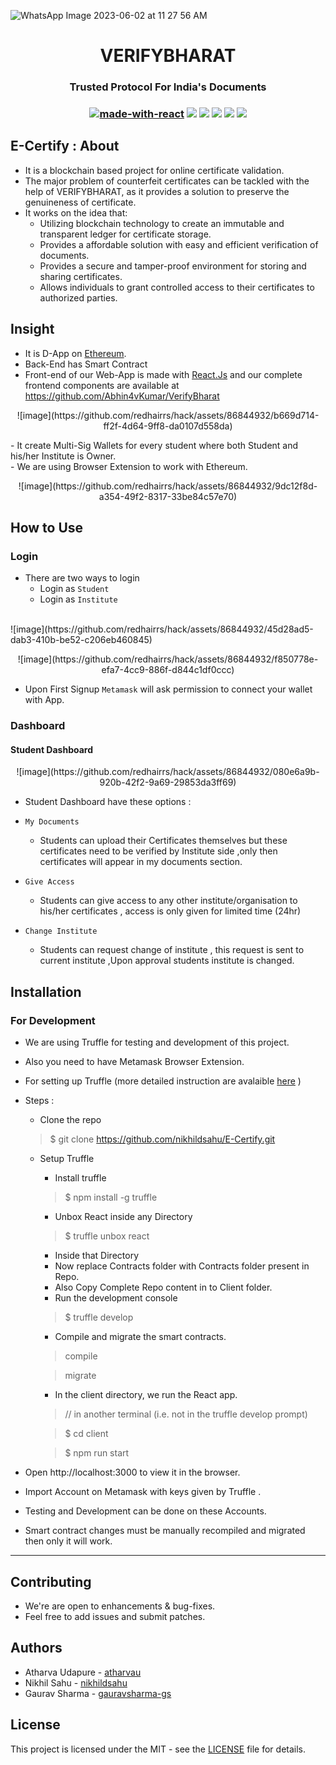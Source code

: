 <p align="center">
 
![WhatsApp Image 2023-06-02 at 11 27 56 AM](https://github.com/redhairrs/hack/assets/86844932/df66564a-16f0-48e9-8bd5-2c826c4de16e)        
        </p>
<h1 align="center">VERIFYBHARAT</h1>
<h3 align="center">Trusted Protocol For India's Documents<h3>
  

<div align="center">
  
 
  [![made-with-react](https://img.shields.io/badge/React-2.1.5-brightgreen.svg?style=for-the-badge)](https://github.com/facebook/create-react-app)
   [![](https://img.shields.io/badge/-Ethereum-lightgrey.svg?style=for-the-badge)](https://www.ethereum.org/)
    ![](https://img.shields.io/badge/Smart%20-Contract-lightgrey.svg?style=for-the-badge)
 ![](https://img.shields.io/github/forks/nikhildsahu/E-Certify.svg?style=for-the-badge) 
  ![](https://img.shields.io/github/stars/nikhildsahu/E-Certify.svg?style=for-the-badge) 
  ![](https://img.shields.io/github/license/nikhildsahu/E-Certify.svg?style=for-the-badge)
  
 </div>

##  E-Certify : About
- It is a blockchain based project for online certificate validation. 
- The major problem of counterfeit certificates can be tackled with the help of VERIFYBHARAT, as it provides a solution to preserve the genuineness of certificate. 
- It works on the idea that:
   - Utilizing blockchain technology to create an immutable and transparent ledger for certificate storage.
   - Provides a affordable solution with easy and efficient verification of documents.
   - Provides a secure and tamper-proof environment for storing and sharing certificates.
   - Allows individuals to grant controlled access to their certificates to authorized parties.
## Insight
- It is D-App on [Ethereum](https://www.ethereum.org/).
- Back-End has Smart Contract 
- Front-end of our Web-App is made with [React.Js](https://github.com/facebook/create-react-app) and our complete frontend components are available at 
      https://github.com/Abhin4vKumar/VerifyBharat
<p align="center">
 ![image](https://github.com/redhairrs/hack/assets/86844932/b669d714-ff2f-4d64-9ff8-da0107d558da)
</p>
- It create Multi-Sig Wallets for every student where both Student and his/her Institute is Owner.<br>
- We are using Browser Extension to work with Ethereum.
 <br>
  <p align="center">
    ![image](https://github.com/redhairrs/hack/assets/86844932/9dc12f8d-a354-49f2-8317-33be84c57e70)
 </p>

## How to Use

### Login
- There are two ways to login
  - Login as `Student`
  - Login as `Institute`
 <br>
    ![image](https://github.com/redhairrs/hack/assets/86844932/45d28ad5-dab3-410b-be52-c206eb460845)
<p align="center">
    ![image](https://github.com/redhairrs/hack/assets/86844932/f850778e-efa7-4cc9-886f-d844c1df0ccc)
</p>

 - Upon First Signup `Metamask` will ask permission to connect your wallet with App.

### Dashboard

 #### Student Dashboard
 
  
 <p align="center">
   ![image](https://github.com/redhairrs/hack/assets/86844932/080e6a9b-920b-42f2-9a69-29853da3ff69)
</p>   
 
- Student Dashboard have these options :
 
 - `My Documents`
   - Students can upload their Certificates themselves but these certificates need to be verified by Institute side ,only then                 certificates will appear in my documents section.
 
 - `Give Access`
    - Students can give access to any other institute/organisation to his/her certificates , access is only given for limited time             (24hr)
 
 - `Change Institute` 
    - Students can request change of institute , this request is sent to current institute ,Upon approval students institute is changed. 
   
## Installation 

### For Development
 - We are using Truffle for testing and development of this project.
 - Also you need to have Metamask Browser Extension.
 - For setting up Truffle (more detailed instruction are avalaible [here](https://github.com/truffle-box/react-box) )  
 - Steps :
   - Clone the repo
   > $ git clone https://github.com/nikhildsahu/E-Certify.git
   - Setup Truffle
     - Install truffle
     > $ npm install -g truffle
     - Unbox React inside any Directory 
     > $ truffle unbox react
     - Inside that Directory
     - Now replace Contracts folder with  Contracts folder present in Repo.
     - Also Copy Complete Repo content in to Client folder. 
     - Run the development console 
     > $ truffle develop
     - Compile and migrate the smart contracts.
     > compile
     
     > migrate
     - In the client directory, we run the React app.
     >// in another terminal (i.e. not in the truffle develop prompt)
     
     > $ cd client
     
     > $ npm run start
     
  - Open http://localhost:3000 to view it in the browser.       
  - Import Account on Metamask with keys given by Truffle .
  - Testing and Development can be done on these Accounts.
  - Smart contract changes must be manually recompiled and migrated then only it will work.
  -------------------------------------
  ## Contributing
  - We're are open to enhancements & bug-fixes.
  - Feel free to add issues and submit patches.
  ## Authors
  - Atharva Udapure - [atharvau](https://github.com/atharvau)
  - Nikhil Sahu - [nikhildsahu](https://github.com/nikhildsahu)
  - Gaurav Sharma - [gauravsharma-gs](https://github.com/gauravsharma-gs)
## License
This project is licensed under the MIT - see the [LICENSE](https://github.com/nikhildsahu/E-Certify/blob/master/LICENSE) file for details.

